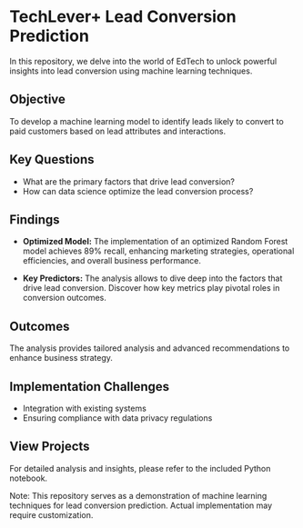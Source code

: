  # TechLever+ Lead Conversion Prediction

In this repository, we delve into the world of EdTech to unlock powerful insights into lead conversion using machine learning techniques.

## Objective
To develop a machine learning model to identify leads likely to convert to paid customers based on lead attributes and interactions.

## Key Questions
- What are the primary factors that drive lead conversion?
- How can data science optimize the lead conversion process?

## Findings

- **Optimized Model:** The implementation of an optimized Random Forest model achieves 89% recall, enhancing marketing strategies, operational efficiencies, and overall business performance.

- **Key Predictors:** The analysis allows to dive deep into the factors that drive lead conversion. Discover how key metrics play pivotal roles in conversion outcomes.

## Outcomes
The analysis provides tailored analysis and advanced recommendations to enhance business strategy.

## Implementation Challenges
- Integration with existing systems
- Ensuring compliance with data privacy regulations
  
## View Projects
For detailed analysis and insights, please refer to the included Python notebook.

Note: This repository serves as a demonstration of machine learning techniques for lead conversion prediction. Actual implementation may require customization.
